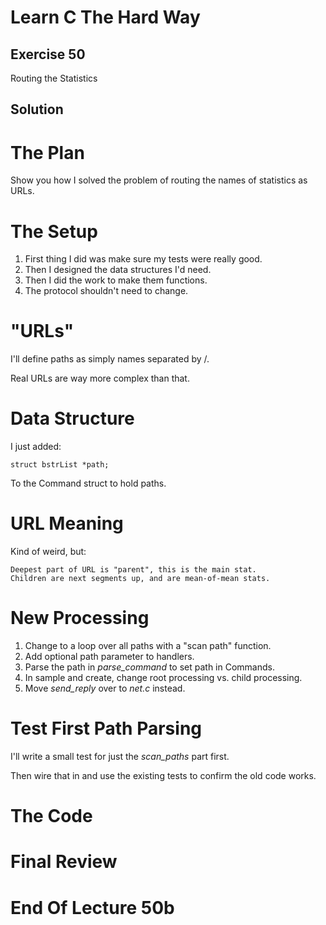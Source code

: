 Learn C The Hard Way
=======

Exercise 50
----

Routing the Statistics

Solution
----



The Plan
====

Show you how I solved the problem of routing the names of statistics as URLs.



The Setup
====

1. First thing I did was make sure my tests were really good.
2. Then I designed the data structures I'd need.
3. Then I did the work to make them functions.
4. The protocol shouldn't need to change.



"URLs"
====

I'll define paths as simply names separated by /.

Real URLs are way more complex than that.



Data Structure
====

I just added:

    struct bstrList *path;

To the Command struct to hold paths.



URL Meaning
====

Kind of weird, but:

    Deepest part of URL is "parent", this is the main stat.
    Children are next segments up, and are mean-of-mean stats.



New Processing
====

1. Change to a loop over all paths with a "scan path" function.
2. Add optional path parameter to handlers.
3. Parse the path in *parse\_command* to set path in Commands.
4. In sample and create, change root processing vs. child processing.
5. Move *send\_reply* over to *net.c* instead.



Test First Path Parsing
====

I'll write a small test for just the *scan\_paths* part first.

Then wire that in and use the existing tests to confirm the old code
works.



The Code
====



Final Review
====



End Of Lecture 50b
=====


